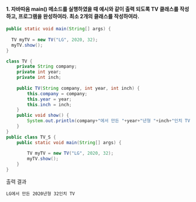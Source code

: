 #### 1. 자바따음 main() 메소드를 실행하였을 때 예시와 같이 출력 되도록 TV 클래스를 작성하고, 프로그램을 완성하여라. 최소 2개의 클래스를 작성하여라.
```java
public static void main(String[] args) {
		
  TV myTV = new TV("LG", 2020, 32);
  myTV.show();
}
```
```java
class TV {
	private String company;
	private int year;
	private int inch;
	
	public TV(String company, int year, int inch) {
		this.company = company;
		this.year = year;
		this.inch = inch;
	}
	public void show() {
		System.out.println(company+"에서 만든 "+year+"년형 "+inch+"인치 TV");
	}
}
public class TV_S {
	public static void main(String[] args) {
		
		TV myTV = new TV("LG", 2020, 32);
		myTV.show();
	}
}
```
출력 결과
```
LG에서 만든 2020년형 32인치 TV
```

